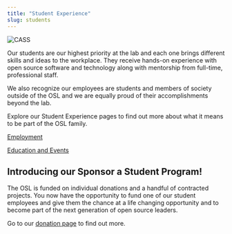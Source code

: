 ```yaml
---
title: "Student Experience"
slug: students
---
```


![CASS](/images/CASS_group_photo_17.jpg)

Our students are our highest priority at the lab and each one brings different skills and ideas to the workplace. They
receive hands-on experience with open source software and technology along with mentorship from full-time, professional
staff.

We also recognize our employees are students and members of society outside of the OSL and we are equally proud of their
accomplishments beyond the lab.

Explore our Student Experience pages to find out more about what it means to be part of the OSL family.

[Employment](/about/employment)

[Education and Events](/about/education)

## Introducing our Sponsor a Student Program!

The OSL is funded on individual donations and a handful of contracted projects. You now have the opportunity to fund one
of our student employees and give them the chance at a life changing opportunity and to become part of the next
generation of open source leaders.

Go to our [donation page](/donate) to find out more.
